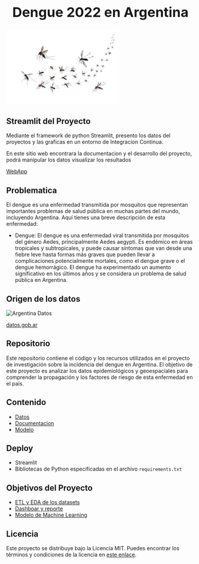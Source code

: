  <h1 style="text-align: center; font-size: 36px;">Dengue 2022 en Argentina</h1>

<img src="recursos/dengue-1.jpg" alt="Texto alternativo" width="300" height="200">


## Streamlit del Proyecto
Mediante el framework de python Streamlit, presento los datos del proyectos y las graficas en un entorno de Integracion Continua.

En este sitio web encontrara la documentacion y el desarrollo del proyecto, podrá manipular los datos visualizar los resultados 

[WebApp](https://diegomaneyro-dengue2022argentina-streamlitstreamlit-app-s1ebaa.streamlit.app/)

## Problematica
El dengue es una enfermedad transmitida por mosquitos que representan importantes problemas de salud pública en muchas partes del mundo, incluyendo Argentina. Aquí tienes una breve descripción de esta enfermedad:

- Dengue: El dengue es una enfermedad viral transmitida por mosquitos del género Aedes, principalmente Aedes aegypti. Es endémico en áreas tropicales y subtropicales, y puede causar síntomas que van desde una fiebre leve hasta formas más graves que pueden llevar a complicaciones potencialmente mortales, como el dengue grave o el dengue hemorrágico. El dengue ha experimentado un aumento significativo en los últimos años y se considera un problema de salud pública en Argentina.


## Origen de los datos
![Argentina Datos](https://github.com/diegomaneyro/DengueZikaArgentina/blob/main/recursos/argentina-datos.png)

[datos.gob.ar](https://www.datos.gob.ar/ca/)

## Repositorio
Este repositorio contiene el código y los recursos utilizados en el proyecto de investigación sobre la incidencia del dengue en Argentina. El objetivo de este proyecto es analizar los datos epidemiológicos y geoespaciales para comprender la propagación y los factores de riesgo de esta enfermedad en el país.

## Contenido

- [Datos](https://github.com/diegomaneyro/Dengue2022Argentina/tree/main/datos)
- [Documentacion](https://diegomaneyro-dengue2022argentina-documentacionapp-c2xrlg.streamlit.app/)
- [Modelo](https://github.com/diegomaneyro/Dengue2022Argentina/tree/main/modelo)


## Deploy

- Streamlit
- Bibliotecas de Python especificadas en el archivo `requirements.txt`

## Objetivos del Proyecto

 - [ETL y EDA de los datasets](https://github.com/diegomaneyro/Dengue2022Argentina/tree/main/datos/limpieza)
 - [Dashboar y reporte](https://github.com/matiassingers/awesome-readme)
 - [Modelo de Machine Learning](https://bulldogjob.com/news/449-how-to-write-a-good-readme-for-your-github-project)

## Licencia

Este proyecto se distribuye bajo la Licencia MIT. Puedes encontrar los términos y condiciones de la licencia en [este enlace](https://opensource.org/licenses/MIT).

